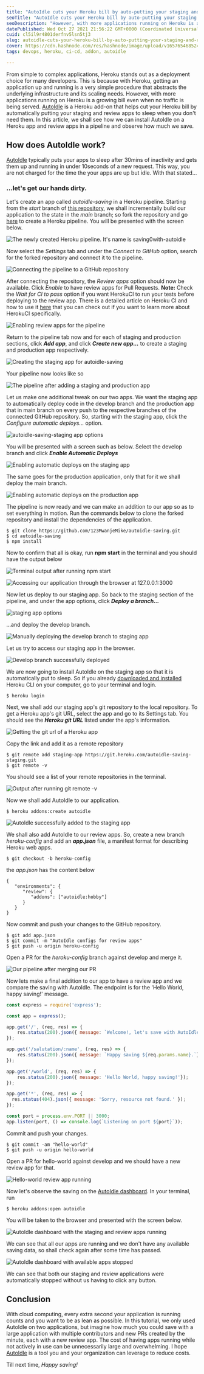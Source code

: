 ```yaml
---
title: "AutoIdle cuts your Heroku bill by auto-putting your staging and review apps to sleep"
seoTitle: "AutoIdle cuts your Heroku bill by auto-putting your staging and review"
seoDescription: "However, with more applications running on Heroku is a growing bill even when no traffic is being served."
datePublished: Wed Oct 27 2021 21:56:22 GMT+0000 (Coordinated Universal Time)
cuid: cl5il9r4801derfnv5lsn5tj3
slug: autoidle-cuts-your-heroku-bill-by-auto-putting-your-staging-and-review-apps-to-sleep
cover: https://cdn.hashnode.com/res/hashnode/image/upload/v1657654685248/RMY2liOv3C.jpeg
tags: devops, heroku, ci-cd, addon, autoidle

---
```


From simple to complex applications, Heroku stands out as a deployment choice for many developers. This is because with Heroku, getting an application up and running is a very simple procedure that abstracts the underlying infrastructure and its scaling needs. However, with more applications running on Heroku is a growing bill even when no traffic is being served. [AutoIdle](https://autoidle.com/) is a Heroku add-on  that helps cut your Heroku bill by automatically putting your staging and review apps to sleep when you don't need them. In this article, we shall see how we can install AutoIdle on a Heroku app and review apps in a pipeline and observe how much we save.

## How does AutoIdle work?
[AutoIdle](https://autoidle.com/) typically puts your apps to sleep after 30mins of inactivity and gets them up and running in under 10seconds of a new request. This way, you are not charged for the time the your apps are up but idle. With that stated…

### …let's get our hands dirty.
Let's create an app called *autoidle-saving* in a  Heroku pipeline. Starting from the *start* branch of [this repository](https://github.com/123MwanjeMike/autoidle-saving), we shall incrementally build our application to the state in the *main* branch; so fork the repository and go [here](https://dashboard.heroku.com/pipelines/new) to create a Heroku pipeline. You will be presented with the screen below.

![The newly created Heroku pipeline. It's name is saving0with-autoidle](https://cdn.hashnode.com/res/hashnode/image/upload/v1657654638319/_RwlnL1ch.png)

Now select the *Settings* tab and under the *Connect to GitHub* option, search for the forked repository and connect it to the pipeline.

![Connecting the pipeline to a GitHub repository](https://cdn.hashnode.com/res/hashnode/image/upload/v1657654640704/5k6hDtPF5.png)

After connecting the repository, the *Review apps* option should now be available. Click *Enable* to have review apps for Pull Requests.
**Note:** Check the *Wait for CI to pass* option if you want HerokuCI to run your tests before deploying to the review app. There is a detailed article on Heroku CI and how to use it [here](https://blog.mikemwanje.dev/build-a-cicd-pipeline-with-heroku-ci) that you can check out if you want to learn more about HerokuCI specifically.

![Enabling review apps for the pipeline](https://cdn.hashnode.com/res/hashnode/image/upload/v1657654642316/8tjxfqHO7.png)

Return to the pipeline tab now and for each of staging and production sections, click ***Add app***, and click ***Create new app…*** to create a staging and production app respectively.

![Creating the staging app for autoidle-saving](https://cdn.hashnode.com/res/hashnode/image/upload/v1657654644320/zjqgAC7Yd.png)

Your pipeline now looks like so

![The pipeline after adding a staging and production app](https://cdn.hashnode.com/res/hashnode/image/upload/v1657654645971/78jOBvxQZ.png)

Let us make one additional tweak on our two apps. We want the staging app to automatically deploy code in the develop branch and the production app that in main branch on every push to the respective branches of the connected GitHub repository.  So, starting with the staging app, click the *Configure automatic deploys…* option.

![autoidle-saving-staging app options](https://cdn.hashnode.com/res/hashnode/image/upload/v1657654647664/UwtNUdNcBj.png)

You will be presented with a screen such as below. Select the develop branch and click ***Enable Automatic Deploys***

![Enabling automatic deploys on the staging app](https://cdn.hashnode.com/res/hashnode/image/upload/v1657654649124/GNLhSkvKh.png)

The same goes for the production application, only that for it we shall deploy the main branch.

![Enabling automatic deploys on the production app](https://cdn.hashnode.com/res/hashnode/image/upload/v1657654651326/rWhKZUxnEP.png)

The pipeline is now ready and we can make an addition to our app so as to set everything in motion.
Run the commands below to clone the forked repository and install the dependencies of the application.

```
$ git clone https://github.com/123MwanjeMike/autoidle-saving.git
$ cd autoidle-saving
$ npm install
```

Now to confirm that all is okay, run **npm start** in the terminal and you should have the output below

![Terminal output after running npm start](https://cdn.hashnode.com/res/hashnode/image/upload/v1657654656933/KtnkB-FV_.png)

![Accessing our application through the browser at 127.0.0.1:3000](https://cdn.hashnode.com/res/hashnode/image/upload/v1657654658369/uC4U_wzqZ.png)

Now let us deploy to our staging app. So back to the staging section of the pipeline, and  under the app options, click ***Deploy a branch…***

![staging app options](https://cdn.hashnode.com/res/hashnode/image/upload/v1657654660407/3JOh1J0QK.png)

…and deploy the develop branch.

![Manually deploying the develop branch to staging app](https://cdn.hashnode.com/res/hashnode/image/upload/v1657654662268/NfmN-0v7Q.png)

Let us try to access our staging app in the browser.

![Develop branch successfully deployed](https://cdn.hashnode.com/res/hashnode/image/upload/v1657654663827/o4K4x0N80.png)

We are now going to install AutoIdle on the staging app so that it is automatically put to sleep. So if you already [downloaded and installed](https://devcenter.heroku.com/articles/heroku-cli#download-and-install) Heroku CLI on your computer, go to your terminal and login.

```
$ heroku login
```

Next, we shall add our staging app's git repository to the local repository. To get a Heroku app's git URL, select the app and go to its Settings tab. You should see the ***Heroku git URL*** listed under the app's information.

![Getting the git url of a  Heroku app](https://cdn.hashnode.com/res/hashnode/image/upload/v1657654665531/Nw7Jb-P6s.png)

Copy the link and add it as a remote repository

```
$ git remote add staging-app https://git.heroku.com/autoidle-saving-staging.git
$ git remote -v
```

You should see a list of your remote repositories in the terminal.

![Output after running git remote -v](https://cdn.hashnode.com/res/hashnode/image/upload/v1657654667229/CriGvgXjr.png)

Now we shall add AutoIdle to our application.

```
$ heroku addons:create autoidle
```

![AutoIdle successfully added to the staging app](https://cdn.hashnode.com/res/hashnode/image/upload/v1657654668885/gLgqrjs5O.png)

We shall also add AutoIdle to our review apps. So, create a new branch *heroku-config* and add  an ***app.json*** file, a manifest format for describing Heroku  web apps.

```
$ git checkout -b heroku-config
```

the *app.json* has the content below

```
{
   "environments": {
      "review": {
         "addons": ["autoidle:hobby"]
      }
   }
}
```

Now commit and push your changes to the GitHub repository.

```
$ git add app.json
$ git commit -m "AutoIdle configs for review apps"
$ git push -u origin heroku-config
```

Open a PR for the *heroku-config* branch against develop and merge it.

![Our pipeline after merging our PR](https://cdn.hashnode.com/res/hashnode/image/upload/v1657654670491/zRD0MoUpu.png)

Now lets make a final addition to our app to have a review app and we compare the saving with AutoIdle. The endpoint is for the 'Hello World, happy saving!' message.

```javascript
const express = require('express');

const app = express();

app.get('/', (req, res) => {
    res.status(200).json({ message: `Welcome!, let's save with AutoIdle 🎊`});
});

app.get('/salutation/:name', (req, res) => {
    res.status(200).json({ message: `Happy saving ${req.params.name}.`});
});

app.get('/world', (req, res) => {
    res.status(200).json({ message: 'Hello World, happy saving!'});
});

app.get('*', (req, res) => {
  res.status(404).json({ message: 'Sorry, resource not found.' });
});

const port = process.env.PORT || 3000;
app.listen(port, () => console.log(`Listening on port ${port}`));
```

Commit and push your changes.

```
$ git commit -am "hello-world"
$ git push -u origin hello-world
```

Open a PR for hello-world against develop and we should have a new review app for that.

![Hello-world review app running](https://cdn.hashnode.com/res/hashnode/image/upload/v1657654676528/DYdbITSHU.png)

Now let's observe the saving on the [AutoIdle dashboard](https://app.autoidle.com/). In your terminal, run

```
$ heroku addons:open autoidle
```

You will be taken to the browser and presented with the screen below.

![AutoIdle dashboard with the staging and review apps running](https://cdn.hashnode.com/res/hashnode/image/upload/v1657654680675/cMtwSG4mg.png)

We can see that all our apps are running and we  don't have any available saving data, so shall check again after some time has passed.

![AutoIdle dashboard with available apps stopped](https://cdn.hashnode.com/res/hashnode/image/upload/v1657654683186/YOa3iyujj.png)

We can see that both our staging and review applications were automatically stopped without us having to click any button.

## Conclusion
With cloud computing, every extra second your application is running counts and you want to be as lean as possible. In this tutorial, we only used AutoIdle on two applications, but imagine how much you could save with a large application with multiple contributors and new PRs created by the minute, each with a new review app. The cost of having apps running while not actively in use can be unnecessarily large and overwhelming. I hope [AutoIdle](https://autoidle.com/) is a tool you and your organization can leverage to reduce costs.

Till next time,
*Happy saving!*